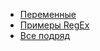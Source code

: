 * [Переменные](/docs-test/admin/useful-variables)
* [Примеры RegEx](/docs-test/admin/regexp)
* [Все подряд](/docs-test/admin/other)



